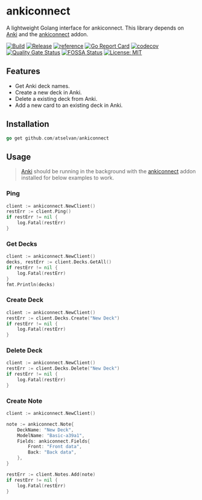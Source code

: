 # ankiconnect

A lightweight Golang interface for ankiconnect. This library depends on [Anki](https://apps.ankiweb.net/index.html) and the [ankiconnect](https://ankiweb.net/shared/info/2055492159) addon.

[![Build](https://github.com/atselvan/ankiconnect/actions/workflows/build.yaml/badge.svg)](https://github.com/atselvan/ankiconnect/actions/workflows/build.yaml)
[![Release](https://github.com/atselvan/ankiconnect/actions/workflows/release.yaml/badge.svg)](https://github.com/atselvan/ankiconnect/actions/workflows/release.yaml)
[![reference](https://img.shields.io/badge/godoc-docs-blue.svg?label=&logo=go)](https://godoc.org/github.com/atselvan/ankiconnect)
[![Go Report Card](https://goreportcard.com/badge/github.com/atselvan/ankiconnect)](https://goreportcard.com/report/github.com/atselvan/ankiconnect)
[![codecov](https://codecov.io/gh/atselvan/ankiconnect/branch/main/graph/badge.svg?token=05D9AMNEUF)](https://codecov.io/gh/atselvan/ankiconnect)
[![Quality Gate Status](https://sonarcloud.io/api/project_badges/measure?project=atselvan_ankiconnect&metric=alert_status)](https://sonarcloud.io/summary/new_code?id=atselvan_ankiconnect)
[![FOSSA Status](https://app.fossa.com/api/projects/git%2Bgithub.com%2Fatselvan%2Fankiconnect.svg?type=shield)](https://app.fossa.com/projects/git%2Bgithub.com%2Fatselvan%2Fankiconnect?ref=badge_shield)
[![License: MIT](https://img.shields.io/badge/License-MIT-yellow.svg)](https://opensource.org/licenses/MIT)

## Features

* Get Anki deck names.
* Create a new deck in Anki.
* Delete a existing deck from Anki.
* Add a new card to an existing deck in Anki.

## Installation

```go
go get github.com/atselvan/ankiconnect
```

## Usage

> [Anki](https://apps.ankiweb.net/index.html) should be running in the background with the [ankiconnect](https://ankiweb.net/shared/info/2055492159) addon installed for below examples to work.

### Ping

```go
client := ankiconnect.NewClient()
restErr := client.Ping()
if restErr != nil {
	log.Fatal(restErr)
}
```

### Get Decks

```go
client := ankiconnect.NewClient()
decks, restErr := client.Decks.GetAll()
if restErr != nil {
	log.Fatal(restErr)
}
fmt.Println(decks)
```

### Create Deck

```go
client := ankiconnect.NewClient()
restErr := client.Decks.Create("New Deck")
if restErr != nil {
	log.Fatal(restErr)
}
```

### Delete Deck

```go
client := ankiconnect.NewClient()
restErr := client.Decks.Delete("New Deck")
if restErr != nil {
	log.Fatal(restErr)
}
```

### Create Note

```go
client := ankiconnect.NewClient()

note := ankiconnect.Note{
	DeckName: "New Deck",
	ModelName: "Basic-a39a1",
	Fields: ankiconnect.Fields{
		Front: "Front data",
		Back: "Back data",
	},
}

restErr := client.Notes.Add(note)
if restErr != nil {
	log.Fatal(restErr)
}
```
